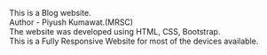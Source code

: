 This is a Blog website.
<br>
Author - Piyush Kumawat.(MRSC)
<br>
The website was developed using HTML, CSS, Bootstrap.
<br>
This is a Fully Responsive Website for most of the devices available.